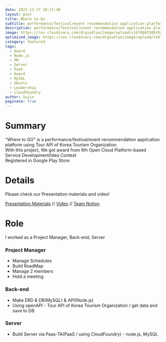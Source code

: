 ```yaml
---
date: 2022-12-17 10:17:40
layout: post
title: Where to Go
subtitle: performance/festival/event recommendation application platform
description: performance/festival/event recommendation application platform
image: https://res.cloudinary.com/drgsu4lyo/image/upload/v1676881509/KakaoTalk_20230220_172324573_kyieyx.jpg
optimized_image: https://res.cloudinary.com/drgsu4lyo/image/upload/v1676881509/KakaoTalk_20230220_172324573_kyieyx.jpg
category: featured
tags:
  - Award
  - Node.js
  - PM
  - Server
  - PaaS
  - Award
  - MySQL
  - Ubuntu
  - Leadership
  - CloudFoundry
author: Sujin
paginate: true
---
```

<h1>Summary</h1>
"Where to GO" is a performance/festival/event recommendation application platform using Tour API of Korea Tourism Organization.
<br/>
With this project, We got award from <a hrep = "http://paas-ta.co.kr/awardList_2022.jsp">6th Open Cloud Platform-based Service Development/Idea Contest</a><br/>
Registered in <a hrep = "https://play.google.com/store/apps/details?id=com.sjdev.wheretogo">Google Play Store</a><br/>

<h1>Details</h1>
Please check our Presentation materials and video! <br/>

[Presentation Materials](https://drive.google.com/file/d/1EEUA896OdkQlWKVBl4lcozlyJMSzsAvD/view?usp=sharing) //
[Video](https://drive.google.com/file/d/1zLXe8fM5hjbfqxhH_-bge6xsEwu9imGP/view?usp=sharing) //
[Team Notion](https://waterjin.notion.site/5aa5b81cc1fe49fc9b1560469343c595)

<h1>Role</h1>
I worked as a Project Manager, Back-end, Server

<h3>Project Manager</h3>
<ul>
  <li>Manage Schedules</li>
  <li>Build RoadMap</li>
  <li>Manage 2 members</li>
  <li>Hold a meeting</li>
</ul>

<h3>Back-end</h3>
<ul>
  <li>Make ERD & DB(MySQL) & API(Node.js)</li>
  <li>Using openAPI - Tour API of Korea Tourism Organization / get data and save to DB</li>
</ul>

<h3>Server</h3>
<ul>
  <li>Build Server via Paas-TA(PaaS / using CloudFoundry) - node.js, MySQL</li>
</ul>
